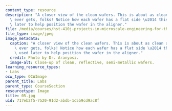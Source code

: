 ```yaml
---
content_type: resource
description: "A closer view of the clean wafers. This is about as clean as anything\
  \ ever gets, folks! Notice how each wafer has a flat side \u2014 this side is used\
  \ later to help position the wafer in the aligner."
file: /media/courses/hst-410j-projects-in-microscale-engineering-for-the-life-sciences-spring-2007/717eb2f5752091d2abdb1c5b9cd9ac8f_05.jpg
file_type: image/jpeg
image_metadata:
  caption: "A closer view of the clean wafers. This is about as clean as anything\
    \ ever gets, folks! Notice how each wafer has a flat side \u2014 this side is\
    \ used later to help position the wafer in the aligner."
  credit: Photo by Dr. Aranyosi.
  image-alt: Close-up of clean, reflective, semi-metallic wafers.
learning_resource_types:
- Labs
ocw_type: OCWImage
parent_title: Labs
parent_type: CourseSection
resourcetype: Image
title: 05.jpg
uid: 717eb2f5-7520-91d2-abdb-1c5b9cd9ac8f
---
```

